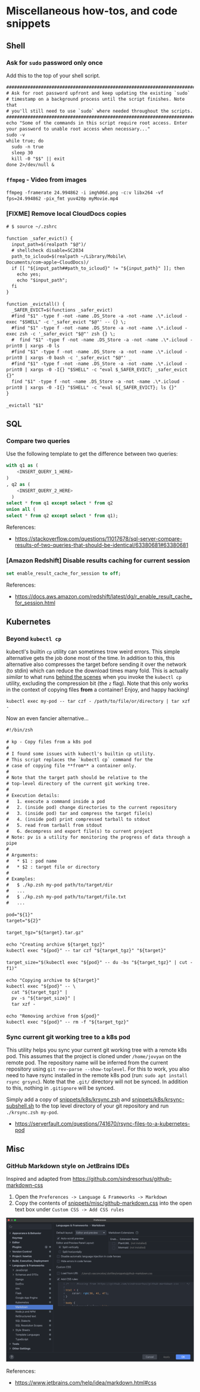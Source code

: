# Miscellaneous how-tos, and code snippets

## Shell

### Ask for `sudo` password only once

Add this to the top of your shell script.

```shell script
################################################################################
# Ask for root password upfront and keep updating the existing `sudo`
# timestamp on a background process until the script finishes. Note that
# you'll still need to use `sudo` where needed throughout the scripts.
################################################################################
echo "Some of the commands in this script require root access. Enter your password to unable root access when necessary..."
sudo -v
while true; do
  sudo -n true
  sleep 30
  kill -0 "$$" || exit
done 2>/dev/null &
```

### `ffmpeg` - Video from images

```shell script
ffmpeg -framerate 24.994862 -i img%06d.png -c:v libx264 -vf fps=24.994862 -pix_fmt yuv420p myMovie.mp4
```

### [FIXME] Remove local CloudDocs copies

```shell script
# $ source ~/.zshrc

function _safer_evict() {
  input_path=$(realpath "$@")/
  # shellcheck disable=SC2034
  path_to_icloud=$(realpath ~/Library/Mobile\ Documents/com~apple~CloudDocs)/
  if [[ "${input_path##path_to_icloud}" != "${input_path}" ]]; then
    echo yes;
    echo "$input_path";
  fi
}

function _evictall() {
  _SAFER_EVICT=$(functions _safer_evict)
  #find "$1" -type f -not -name .DS_Store -a -not -name .\*.icloud -exec "$SHELL" -c '_safer_evict "$@"' -- {} \;
  #find "$1" -type f -not -name .DS_Store -a -not -name .\*.icloud -exec zsh -c '_safer_evict "$@"' zsh {} \;
  #  find "$1" -type f -not -name .DS_Store -a -not -name .\*.icloud -print0 | xargs -0 ls
  #find "$1" -type f -not -name .DS_Store -a -not -name .\*.icloud -print0 | xargs -0 bash -c '_safer_evict "$@"' _
  #find "$1" -type f -not -name .DS_Store -a -not -name .\*.icloud -print0 | xargs -0 -I{} "$SHELL" -c "eval $_SAFER_EVICT; _safer_evict {}"
  find "$1" -type f -not -name .DS_Store -a -not -name .\*.icloud -print0 | xargs -0 -I{} "$SHELL" -c "eval ${_SAFER_EVICT}; ls {}"
}

_evictall "$1"

```

## SQL

### Compare two queries

Use the following template to get the difference between two queries:

```sql
with q1 as (
    <INSERT_QUERY_1_HERE>
)
, q2 as (
    <INSERT_QUERY_2_HERE>
  )
select * from q1 except select * from q2
union all (
select * from q2 except select * from q1);
```

References:

- <https://stackoverflow.com/questions/11017678/sql-server-compare-results-of-two-queries-that-should-be-identical/63380681#63380681>

### [Amazon Redshift] Disable results caching for current session

```sql
set enable_result_cache_for_session to off;
```

References:

- <https://docs.aws.amazon.com/redshift/latest/dg/r_enable_result_cache_for_session.html>

## Kubernetes

### Beyond `kubectl cp`

kubectl's builtin `cp` utility can sometimes trow weird errors. This simple alternative gets the job done
most of the time. In addition to this, this alternative also compresses the target before sending it over the
network (to stdin) which can reduce the download times many fold. This is actually _similar_ to what runs
[behind the scenes](https://github.com/kubernetes/kubectl/blob/master/pkg/cmd/cp/cp.go) when you invoke the
`kubectl cp` utility, excluding the compression bit (the `z` flag). Note that this only works in the context
of copying files **from** a container! Enjoy, and happy hacking!

```shell
kubectl exec my-pod -- tar czf - /path/to/file/or/directory | tar xzf -
```

Now an even fancier alternative...

```shell
#!/bin/zsh

# kp - Copy files from a k8s pod
#
# I found some issues with kubectl's builtin cp utility.
# This script replaces the `kubectl cp` command for the
# case of copying file **from** a container only.
#
# Note that the target path should be relative to the
# top-level directory of the current git working tree.
#
# Execution details:
#   1. execute a command inside a pod
#   2. (inside pod) change directories to the current repository
#   3. (inside pod) tar and compress the target file(s)
#   4. (inside pod) print compressed tarball to stdout
#   5. read from tarball from stdout
#   6. decompress and export file(s) to current project
# Note: pv is a utility for monitoring the progress of data through a pipe
#
# Arguments:
#   * $1 : pod name
#   * $2 : target file or directory
#
# Examples:
#   $ ./kp.zsh my-pod path/to/target/dir
#   ...
#   $ ./kp.zsh my-pod path/to/target/file.txt
#   ...

pod="${1}"
target="${2}"

target_tgz="${target}.tar.gz"

echo "Creating archive ${target_tgz}"
kubectl exec "${pod}" -- tar czf "${target_tgz}" "${target}"

target_size="$(kubectl exec "${pod}" -- du -bs "${target_tgz}" | cut -f1)"

echo "Copying archive to ${target}"
kubectl exec "${pod}" -- \
  cat "${target_tgz}" |
  pv -s "${target_size}" |
  tar xzf -

echo "Removing archive from ${pod}"
kubectl exec "${pod}" -- rm -f "${target_tgz}"
```



### Sync current git working tree to a k8s pod

This utility helps you sync your current git working tree with a remote k8s pod. This assumes that the project
is cloned under `/home/jovyan` on the remote pod. The repository name will be inferred from the current
repository using `git rev-parse --show-toplevel`. For this to work, you also need to have rsync installed in
the remote k8s pod (run: `sudo apt install rsync grsync`). Note that the `.git/` directory will not be synced.
In addition to this, nothing in `.gitignore` will be synced.

Simply add a copy of [snippets/k8s/krsync.zsh](snippets/k8s/krsync.zsh) and
[snippets/k8s/krsync-subshell.sh](snippets/k8s/krsync-subshell.sh) to the top level directory of your git
repository and run `./krsync.zsh my-pod`.

- <https://serverfault.com/questions/741670/rsync-files-to-a-kubernetes-pod>

## Misc

### GitHub Markdown style on JetBrains IDEs

Inspired and adapted from <https://github.com/sindresorhus/github-markdown-css>

1. Open the `Preferences -> Language & Frameworks -> Markdown`
2. Copy the contents of [snippets/misc/github-markdown.css](snippets/misc/github-markdown.css) into the open
   text box under `Custom CSS -> Add CSS rules`

![img.png](assets/img/jetbrains_markdown_css_rules.png)

References:

- <https://www.jetbrains.com/help/idea/markdown.html#css>
